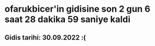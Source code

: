 # ofarukbicer'in gidisine son 2 gun 6 saat 28 dakika 59 saniye kaldi

## Gidis tarihi: 30.09.2022 :(